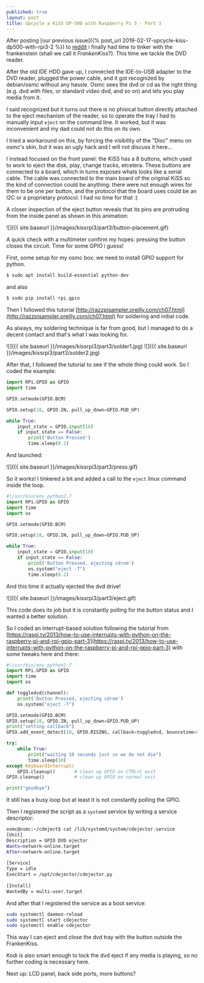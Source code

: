 ```yaml
---
published: true
layout: post
title: Upcycle a KiSS DP-500 with Raspberry Pi 3 - Part 3
---
```


After posting [our previous issue]({% post_url 2019-02-17-upcycle-kiss-dp500-with-rpi3-2 %}) to [reddit](https://www.reddit.com/r/raspberry_pi/comments/as0k4y/recycled_a_kiss_dp500_case_to_make_an_rpi3_osmc/) i finally had time to tinker with the frankenstein (shall we call it *FrankenKiss*?). This time we tackle the DVD reader.

After the old IDE HDD gave up, I connected the IDE-to-USB adapter to the DVD reader, plugged the power cable, and it got recognized by debian/osmc without any hassle. Osmc sees the dvd or cd as the right thing (e.g. dvd with files, or standard video dvd, and so on) and lets you play media from it.

I said recognized but it turns out there is no phisical button directly attached to the eject mechanism of the reader, so to operate the tray I had to manually input `eject` on the command line. It worked, but it was inconvenient and my dad could not do this on its own.

I tried a workaround on this, by forcing the visibility of the "Disc" menu on osmc's skin, but it was an ugly hack and I will not discuss it here...

I instead focused on the front panel: the KiSS has a 8 buttons, which used to work to eject the disk, play, change tracks, etcetera. These buttons are connected to a board, which in turns exposes whats looks like a serial cable. The cable was connected to the main board of the original KiSS so the kind of connection could be anything: there were not enough wires for them to be one per button, and the protocol that the board uses could be an I2C or a proprietary protocol. I had no time for that :)

A closer inspection of the eject button reveals that its pins are protruding from the inside panel as shown in this animation:

![]({{ site.baseurl }}/images/kissrpi3/part3/button-placement.gif)

A quick check with a multimeter confirm my hopes: pressing the button closes the circuit. Time for some GPIO i guess!

First, some setup for my osmc box: we need to install GPIO support for python.

```bash
$ sudo apt install build-essential python-dev
```
and also
```bash
$ sudo pip install rpi.gpio
```

Then I followed this tutorial [http://razzpisampler.oreilly.com/ch07.html](http://razzpisampler.oreilly.com/ch07.html) for soldering and initial code.

As always, my soldering technique is far from good, but I managed to do a decent contact and that's what I was looking for.

![]({{ site.baseurl }}/images/kissrpi3/part3/solder1.jpg)
![]({{ site.baseurl }}/images/kissrpi3/part3/solder2.jpg)

After that, I followed the tutorial to see if the whole thing could work. So I coded the example:

```python
import RPi.GPIO as GPIO
import time

GPIO.setmode(GPIO.BCM)

GPIO.setup(18, GPIO.IN, pull_up_down=GPIO.PUD_UP)

while True:
    input_state = GPIO.input(18)
    if input_state == False:
        print('Button Pressed')
        time.sleep(0.2)
```

And launched:

![]({{ site.baseurl }}/images/kissrpi3/part3/press.gif)

So it works! I tinkered a bit and added a call to the `eject` linux command inside the loop.
```python
#!/usr/bin/env python2.7 
import RPi.GPIO as GPIO
import time
import os

GPIO.setmode(GPIO.BCM)

GPIO.setup(18, GPIO.IN, pull_up_down=GPIO.PUD_UP)

while True:
    input_state = GPIO.input(18)
    if input_state == False:
        print('Button Pressed, ejecting cdrom')
        os.system("eject -T")
        time.sleep(0.2)
```

And this time it actually ejected the dvd drive!

![]({{ site.baseurl }}/images/kissrpi3/part3/eject.gif)

This code does its job but it is constantly polling for the button status and I wanted a better solution.

So I coded an interrupt-based solution following the tutorial from [https://raspi.tv/2013/how-to-use-interrupts-with-python-on-the-raspberry-pi-and-rpi-gpio-part-3](https://raspi.tv/2013/how-to-use-interrupts-with-python-on-the-raspberry-pi-and-rpi-gpio-part-3) with some tweaks here and there:

```python
#!/usr/bin/env python2.7 
import RPi.GPIO as GPIO
import time
import os

def toggledvd(channel):
    print('Button Pressed, ejecting cdrom')
    os.system("eject -T")

GPIO.setmode(GPIO.BCM)
GPIO.setup(18, GPIO.IN, pull_up_down=GPIO.PUD_UP)
print("setting callback")
GPIO.add_event_detect(18, GPIO.RISING, callback=toggledvd, bouncetime=5000)

try:
    while True:
        print("waiting 10 seconds just so we do not die")
        time.sleep(10)
except KeyboardInterrupt:
    GPIO.cleanup()       # clean up GPIO on CTRL+C exit
GPIO.cleanup()           # clean up GPIO on normal exit

print("goodbye")
```

It still has a busy loop but at least it is not constantly polling the GPIO.

Then I registered the script as a `systemd` service by writing a service descriptor:

```bash
osmc@osmc:~/cdeject$ cat /lib/systemd/system/cdejector.service
[Unit]                                                        
Description = GPIO DVD ejector                                
Wants=network-online.target                                   
After=network-online.target                                   
                                                              
[Service]                                                     
Type = idle                                                   
ExecStart = /opt/cdejector/cdejector.py                       
                                                              
[Install]                                                     
WantedBy = multi-user.target                                  
```

And after that I registered the service as a boot service:

```bash
sudo systemctl daemon-reload
sudo systemctl start cdejector
sudo systemctl enable cdejector
```

This way I can eject and close the dvd tray with the button outside the FrankenKiss.

Kodi is also smart enough to lock the dvd eject if any media is playing, so no further coding is necessary here.

Next up: LCD panel, back side ports, more buttons?
